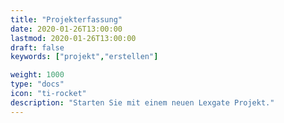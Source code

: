 ```yaml
---
title: "Projekterfassung"
date: 2020-01-26T13:00:00
lastmod: 2020-01-26T13:00:00
draft: false
keywords: ["projekt","erstellen"]

weight: 1000
type: "docs"
icon: "ti-rocket"
description: "Starten Sie mit einem neuen Lexgate Projekt."
---
```


